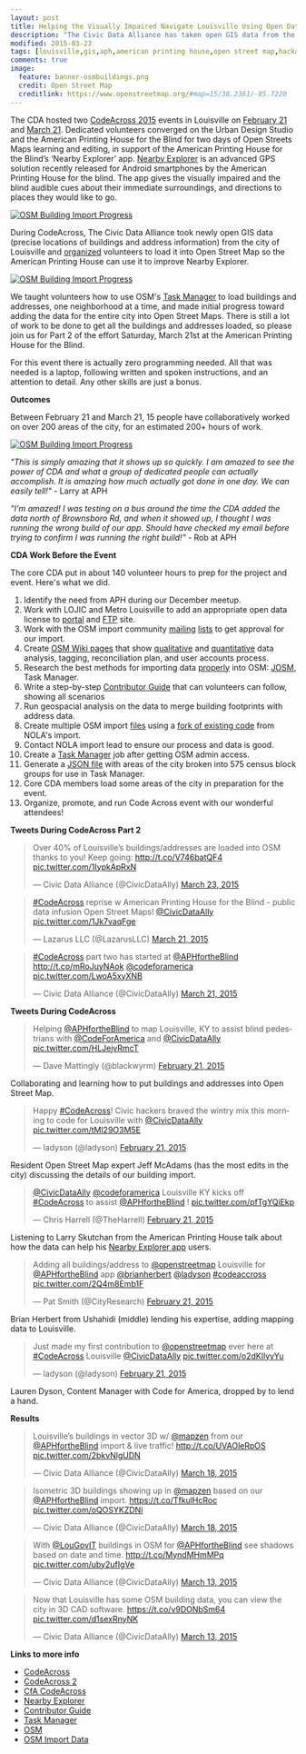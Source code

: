 ```yaml
---
layout: post
title: Helping the Visually Impaired Navigate Louisville Using Open Data
description: "The Civic Data Alliance has taken open GIS data from the city of Louisville and organized volunteers to load it into Open Street Map so the American Printing House can use it in their mobile app for the visually impaired."
modified: 2015-03-23
tags: [louisville,gis,aph,american printing house,open street map,hackathon,lojic,code for america]
comments: true
image:
  feature: banner-osmbuildings.png
  credit: Open Street Map
  creditlink: https://www.openstreetmap.org/#map=15/38.2361/-85.7220
---
```

The CDA hosted two [CodeAcross 2015](http://www.codeforamerica.org/events/codeacross-2015/) events in Louisville on [February 21](http://www.meetup.com/Louisville-Civic-Data-Alliance/events/219829803/) and [March 21](http://www.meetup.com/Louisville-Civic-Data-Alliance/events/220786152/). Dedicated volunteers converged on the  Urban Design Studio and the American Printing House for the Blind for two days of Open Streets Maps learning and editing, in support of the American Printing House for the Blind’s ‘Nearby Explorer’ app.  [Nearby Explorer](https://play.google.com/store/apps/details?id=org.aph.avigenie) is an advanced GPS solution recently released for Android smartphones by the American Printing House for the blind. The app gives the visually impaired and the blind audible cues about their immediate surroundings, and directions to places they would like to go. 

[![OSM Building Import Progress](/images/screenshot-building-progress.jpg)](http://tasks.openstreetmap.us/job/50)

During CodeAcross, The Civic Data Alliance took newly open GIS data (precise locations of buildings and address information) from the city of Louisville and [organized](http://wiki.openstreetmap.org/wiki/Louisville,_Kentucky/Building_Outlines_Import/Contributor_Guide) volunteers to load it into Open Street Map so the American Printing House can use it to improve Nearby Explorer.

[![OSM Building Import Progress](/images/screenshot-building-editing.jpg)](http://wiki.openstreetmap.org/wiki/Louisville,_Kentucky/Building_Outlines_Import/Contributor_Guide)

We taught volunteers how to use OSM's [Task Manager](http://tasks.openstreetmap.us/job/50) to load buildings and addresses, one neighborhood at a time, and made initial progress toward adding the data for the entire city into Open Street Maps. There is still a lot of work to be done to get all the buildings and addresses loaded, so please join us for Part 2 of the effort Saturday, March 21st at the American Printing House for the Blind. 

For this event there is actually zero programming needed.  All that was needed is a laptop, following written and spoken instructions, and an attention to detail.  Any other skills are just a bonus.  

**Outcomes**

Between February 21 and March 21, 15 people have collaboratively worked on over 200 areas of the city, for an estimated 200+ hours of work.

[![OSM Building Import Progress](/images/screenshot-building-march-7-18.gif)](http://tasks.openstreetmap.us/job/50)

*"This is simply amazing that it shows up so quickly.   I am amazed to see the power of CDA and what a group of dedicated people can actually accomplish. It is amazing how much actually got done in one day. We can easily tell!"* - Larry at APH

*"I'm amazed! I was testing on a bus around the time the CDA added the data north of Brownsboro Rd, and when it showed up, I thought I was running the wrong build of our app. Should have checked my email before trying to confirm I was running the right build!"* - Rob at APH

**CDA Work Before the Event**

The core CDA put in about 140 volunteer hours to prep for the project and event. Here's what we did.

1. Identify the need from APH during our December meetup.
2. Work with LOJIC and Metro Louisville to add an appropriate open data license to [portal](http://portal.louisvilleky.gov/content/terms-use-accessibility-data-policy) and [FTP](ftp://ftp.lojic.org/pub/federal/) site.
3. Work with the OSM import community [mailing](https://lists.openstreetmap.org/listinfo/imports) [lists](https://lists.openstreetmap.org/listinfo/imports-us) to get approval for our import.
4. Create [OSM Wiki pages](http://wiki.openstreetmap.org/wiki/Louisville,_Kentucky/Building_Outlines_Import) that show [qualitative](http://wiki.openstreetmap.org/wiki/Louisville,_Kentucky/Building_Outlines_Import/OSMvsGISOverlapExamples) and [quantitative](http://wiki.openstreetmap.org/wiki/Louisville,_Kentucky/Building_Outlines_Import#Building_Outlines) data analysis, tagging, reconciliation plan, and user accounts process.
5. Research the best methods for importing data [properly](http://wiki.openstreetmap.org/wiki/Import/Guidelines) into OSM: [JOSM](https://josm.openstreetmap.de/), Task Manager.
6. Write a step-by-step [Contributor Guide](http://wiki.openstreetmap.org/wiki/Louisville,_Kentucky/Building_Outlines_Import/Contributor_Guide) that can volunteers can follow, showing all scenarios
7. Run geospacial analysis on the data to merge building footprints with address data.
8. Create multiple OSM import [files](https://github.com/civicdata/louisville-buildings/tree/data-bg/osm) using a [fork of existing code](https://github.com/civicdata/louisville-buildings) from NOLA's import.
9. Contact NOLA import lead to ensure our process and data is good.
10. Create a [Task Manager](http://tasks.openstreetmap.us/job/50) job after getting OSM admin access.
11. Generate a [JSON file](https://raw.githubusercontent.com/civicdata/louisville-buildings/master/blockgroups-importurl-900913.geojson) with areas of the city broken into 575 census block groups for use in Task Manager.
12. Core CDA members load some areas of the city in preparation for the event.
13. Organize, promote, and run Code Across event with our wonderful attendees!

**Tweets During CodeAcross Part 2**

<blockquote class="twitter-tweet" lang="en"><p>Over 40% of Louisville’s buildings/addresses are loaded into OSM thanks to you! Keep going: <a href="http://t.co/V746batQF4">http://t.co/V746batQF4</a> <a href="http://t.co/1IypkApRxN">pic.twitter.com/1IypkApRxN</a></p>&mdash; Civic Data Alliance (@CivicDataAlly) <a href="https://twitter.com/CivicDataAlly/status/580034277657718784">March 23, 2015</a></blockquote>

<blockquote class="twitter-tweet" lang="en"><p><a href="https://twitter.com/hashtag/CodeAcross?src=hash">#CodeAcross</a> reprise w American Printing House for the Blind - public data infusion Open Street Maps! <a href="https://twitter.com/CivicDataAlly">@CivicDataAlly</a> <a href="http://t.co/1Jk7vaqFge">pic.twitter.com/1Jk7vaqFge</a></p>&mdash; Lazarus LLC (@LazarusLLC) <a href="https://twitter.com/LazarusLLC/status/579281928374857728">March 21, 2015</a></blockquote>

<blockquote class="twitter-tweet" lang="en"><p><a href="https://twitter.com/hashtag/CodeAcross?src=hash">#CodeAcross</a> part two has started at <a href="https://twitter.com/APHfortheBlind">@APHfortheBlind</a> <a href="http://t.co/mRoJuyNAok">http://t.co/mRoJuyNAok</a> <a href="https://twitter.com/codeforamerica">@codeforamerica</a> <a href="http://t.co/LwoA5xyXNB">pic.twitter.com/LwoA5xyXNB</a></p>&mdash; Civic Data Alliance (@CivicDataAlly) <a href="https://twitter.com/CivicDataAlly/status/579274900797423617">March 21, 2015</a></blockquote>

**Tweets During CodeAcross**

<blockquote class="twitter-tweet" lang="en"><p>Helping <a href="https://twitter.com/APHfortheBlind">@APHfortheBlind</a> to map Louisville, KY to assist blind pedestrians with <a href="https://twitter.com/codeforamerica">@CodeForAmerica</a> and <a href="https://twitter.com/CivicDataAlly">@CivicDataAlly</a> <a href="http://t.co/HLJejvRmcT">pic.twitter.com/HLJejvRmcT</a></p>&mdash; Dave Mattingly (@blackwyrm) <a href="https://twitter.com/blackwyrm/status/569187903739441152">February 21, 2015</a></blockquote>

Collaborating and learning how to put buildings and addresses into Open Street Map.

<blockquote class="twitter-tweet" lang="en"><p>Happy <a href="https://twitter.com/hashtag/CodeAcross?src=hash">#CodeAcross</a>! Civic hackers braved the wintry mix this morning to code for Louisville with <a href="https://twitter.com/CivicDataAlly">@CivicDataAlly</a> <a href="http://t.co/tMl29O3M5E">pic.twitter.com/tMl29O3M5E</a></p>&mdash; ladyson (@ladyson) <a href="https://twitter.com/ladyson/status/569180801256062976">February 21, 2015</a></blockquote>

Resident Open Street Map expert Jeff McAdams (has the most edits in the city) discussing the details of our building import.

<blockquote class="twitter-tweet" lang="en"><p><a href="https://twitter.com/CivicDataAlly">@CivicDataAlly</a> <a href="https://twitter.com/codeforamerica">@codeforamerica</a> Louisville KY kicks off <a href="https://twitter.com/hashtag/CodeAcross?src=hash">#CodeAcross</a> to assist <a href="https://twitter.com/APHfortheBlind">@APHfortheBlind</a> ! <a href="http://t.co/pfTgYQiEkp">pic.twitter.com/pfTgYQiEkp</a></p>&mdash; Chris Harrell (@TheHarrell) <a href="https://twitter.com/TheHarrell/status/569160729246498816">February 21, 2015</a></blockquote>

Listening to Larry Skutchan from the American Printing House talk about how the data can help his [Nearby Explorer app](https://play.google.com/store/apps/details?id=org.aph.avigenie) users.

<blockquote class="twitter-tweet" lang="en"><p>Adding all buildings/address to <a href="https://twitter.com/openstreetmap">@openstreetmap</a> Louisville for <a href="https://twitter.com/APHfortheBlind">@APHfortheBlind</a> app <a href="https://twitter.com/brianherbert">@brianherbert</a> <a href="https://twitter.com/ladyson">@ladyson</a> <a href="https://twitter.com/hashtag/codeaccross?src=hash">#codeaccross</a> <a href="http://t.co/2Q4m8Emb1F">pic.twitter.com/2Q4m8Emb1F</a></p>&mdash; Pat Smith (@CityResearch) <a href="https://twitter.com/CityResearch/status/569215416767115265">February 21, 2015</a></blockquote>

Brian Herbert from Ushahidi (middle) lending his expertise, adding mapping data to Louisville.

<blockquote class="twitter-tweet" lang="en"><p>Just made my first contribution to <a href="https://twitter.com/openstreetmap">@openstreetmap</a> ever here at <a href="https://twitter.com/hashtag/CodeAcross?src=hash">#CodeAcross</a> Louisville <a href="https://twitter.com/CivicDataAlly">@CivicDataAlly</a> <a href="http://t.co/o2dKIlyvYu">pic.twitter.com/o2dKIlyvYu</a></p>&mdash; ladyson (@ladyson) <a href="https://twitter.com/ladyson/status/569188814725488640">February 21, 2015</a></blockquote>

Lauren Dyson, Content Manager with Code for America, dropped by to lend a hand.


**Results**

<blockquote class="twitter-tweet" lang="en"><p>Louisville’s buildings in vector 3D w/ <a href="https://twitter.com/mapzen">@mapzen</a> from our <a href="https://twitter.com/APHfortheBlind">@APHfortheBlind</a> import &amp; live traffic! <a href="http://t.co/UVAOleRpOS">http://t.co/UVAOleRpOS</a> <a href="http://t.co/2bkvNlgUDN">pic.twitter.com/2bkvNlgUDN</a></p>&mdash; Civic Data Alliance (@CivicDataAlly) <a href="https://twitter.com/CivicDataAlly/status/578215089754529793">March 18, 2015</a></blockquote>

<blockquote class="twitter-tweet" lang="en"><p>Isometric 3D buildings showing up in <a href="https://twitter.com/mapzen">@mapzen</a> based on our <a href="https://twitter.com/APHfortheBlind">@APHfortheBlind</a> import. <a href="https://t.co/TfkulHcRoc">https://t.co/TfkulHcRoc</a> <a href="http://t.co/oQOSYKZDNi">pic.twitter.com/oQOSYKZDNi</a></p>&mdash; Civic Data Alliance (@CivicDataAlly) <a href="https://twitter.com/CivicDataAlly/status/578217941658898433">March 18, 2015</a></blockquote>

<blockquote class="twitter-tweet" lang="en"><p>With <a href="https://twitter.com/LouGovIT">@LouGovIT</a> buildings in OSM for <a href="https://twitter.com/APHfortheBlind">@APHfortheBlind</a> see shadows based on date and time. <a href="http://t.co/MyndMHmMPq">http://t.co/MyndMHmMPq</a> <a href="http://t.co/uby2ufIgVe">pic.twitter.com/uby2ufIgVe</a></p>&mdash; Civic Data Alliance (@CivicDataAlly) <a href="https://twitter.com/CivicDataAlly/status/576412458665000961">March 13, 2015</a></blockquote>

<blockquote class="twitter-tweet" lang="en"><p>Now that Louisville has some OSM building data, you can view the city in 3D CAD software. <a href="https://t.co/v9DONbSm64">https://t.co/v9DONbSm64</a> <a href="http://t.co/d1sexRnyNK">pic.twitter.com/d1sexRnyNK</a></p>&mdash; Civic Data Alliance (@CivicDataAlly) <a href="https://twitter.com/CivicDataAlly/status/576400319397163008">March 13, 2015</a></blockquote>


<script async src="//platform.twitter.com/widgets.js" charset="utf-8"></script>


**Links to more info**

- [CodeAcross](http://www.meetup.com/Louisville-Civic-Data-Alliance/events/219829803/)
- [CodeAcross 2](http://www.meetup.com/Louisville-Civic-Data-Alliance/events/220786152/)
- [CfA CodeAcross](http://www.codeforamerica.org/events/codeacross-2015/)
- [Nearby Explorer](https://play.google.com/store/apps/details?id=org.aph.avigenie)
- [Contributor Guide](http://wiki.openstreetmap.org/wiki/Louisville,_Kentucky/Building_Outlines_Import/Contributor_Guide)
- [Task Manager](http://tasks.openstreetmap.us/job/50)
- [OSM](https://www.openstreetmap.org/#map=15/38.2361/-85.7220)
- [OSM Import Data](http://wiki.openstreetmap.org/wiki/Louisville,_Kentucky/Building_Outlines_Import)
